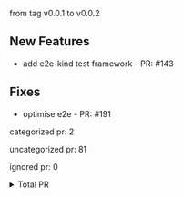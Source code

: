 from tag v0.0.1 to v0.0.2

## New Features

- add e2e-kind test framework - PR: #143

## Fixes

- optimise e2e - PR: #191



categorized pr: 2

uncategorized pr: 81

ignored pr: 0

<details>
<summary>Total PR</summary>

https://github.com/spidernet-io/spiderpool/compare/v0.0.1...v0.0.2
</details>